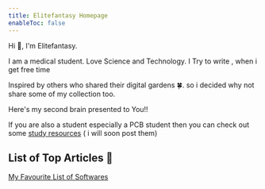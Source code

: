 ```yaml
---
title: Elitefantasy Homepage
enableToc: false
---
```


Hi 👋, I'm Elitefantasy.

I am a medical student. Love Science and Technology.
I Try to write , when i get free time

Inspired by others who shared their digital gardens 🍀.
so i decided why not share some of my collection too.

Here's my second brain presented to You!!


If you are also a student especially a PCB student then you can check out some [study resources]() ( i will soon post them)

## List of Top Articles 📃

[My Favourite List of Softwares](tech/windows/My%20Favourite%20List%20of%20Softwares.md)


